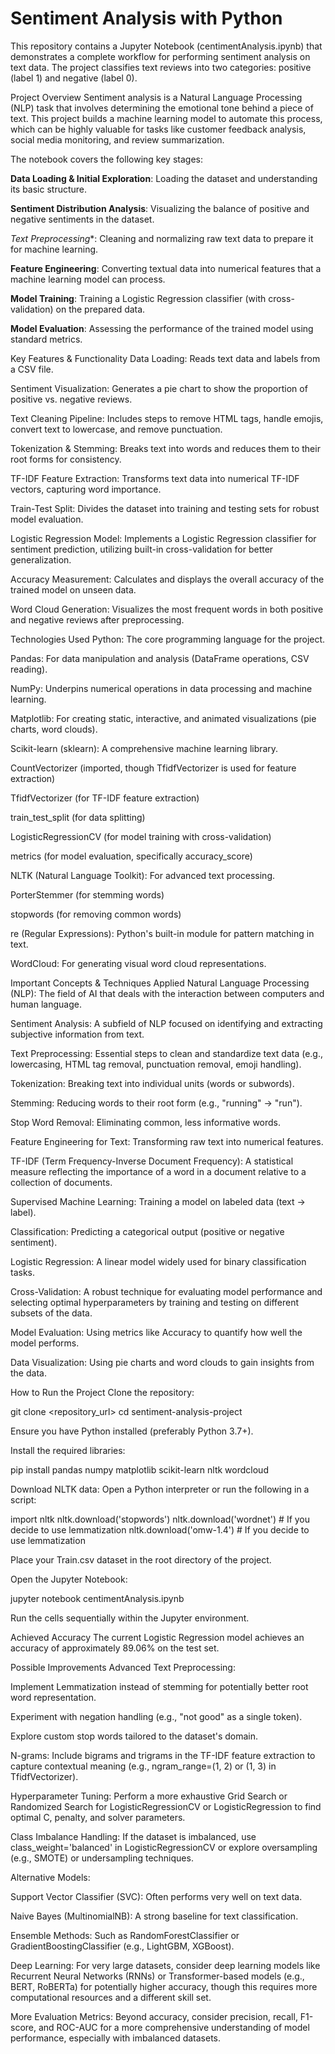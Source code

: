 
# Sentiment Analysis with Python
This repository contains a Jupyter Notebook (centimentAnalysis.ipynb) that demonstrates a complete workflow for performing sentiment analysis on text data. The project classifies text reviews into two categories: positive (label 1) and negative (label 0).

Project Overview
Sentiment analysis is a Natural Language Processing (NLP) task that involves determining the emotional tone behind a piece of text. This project builds a machine learning model to automate this process, which can be highly valuable for tasks like customer feedback analysis, social media monitoring, and review summarization.

The notebook covers the following key stages:

**Data Loading & Initial Exploration**: Loading the dataset and understanding its basic structure.

**Sentiment Distribution Analysis**: Visualizing the balance of positive and negative sentiments in the dataset.

*Text Preprocessing**: Cleaning and normalizing raw text data to prepare it for machine learning.

**Feature Engineering**: Converting textual data into numerical features that a machine learning model can process.

**Model Training**: Training a Logistic Regression classifier (with cross-validation) on the prepared data.

**Model Evaluation**: Assessing the performance of the trained model using standard metrics.

Key Features & Functionality
Data Loading: Reads text data and labels from a CSV file.

Sentiment Visualization: Generates a pie chart to show the proportion of positive vs. negative reviews.

Text Cleaning Pipeline: Includes steps to remove HTML tags, handle emojis, convert text to lowercase, and remove punctuation.

Tokenization & Stemming: Breaks text into words and reduces them to their root forms for consistency.

TF-IDF Feature Extraction: Transforms text data into numerical TF-IDF vectors, capturing word importance.

Train-Test Split: Divides the dataset into training and testing sets for robust model evaluation.

Logistic Regression Model: Implements a Logistic Regression classifier for sentiment prediction, utilizing built-in cross-validation for better generalization.

Accuracy Measurement: Calculates and displays the overall accuracy of the trained model on unseen data.

Word Cloud Generation: Visualizes the most frequent words in both positive and negative reviews after preprocessing.

Technologies Used
Python: The core programming language for the project.

Pandas: For data manipulation and analysis (DataFrame operations, CSV reading).

NumPy: Underpins numerical operations in data processing and machine learning.

Matplotlib: For creating static, interactive, and animated visualizations (pie charts, word clouds).

Scikit-learn (sklearn): A comprehensive machine learning library.

CountVectorizer (imported, though TfidfVectorizer is used for feature extraction)

TfidfVectorizer (for TF-IDF feature extraction)

train_test_split (for data splitting)

LogisticRegressionCV (for model training with cross-validation)

metrics (for model evaluation, specifically accuracy_score)

NLTK (Natural Language Toolkit): For advanced text processing.

PorterStemmer (for stemming words)

stopwords (for removing common words)

re (Regular Expressions): Python's built-in module for pattern matching in text.

WordCloud: For generating visual word cloud representations.

Important Concepts & Techniques Applied
Natural Language Processing (NLP): The field of AI that deals with the interaction between computers and human language.

Sentiment Analysis: A subfield of NLP focused on identifying and extracting subjective information from text.

Text Preprocessing: Essential steps to clean and standardize text data (e.g., lowercasing, HTML tag removal, punctuation removal, emoji handling).

Tokenization: Breaking text into individual units (words or subwords).

Stemming: Reducing words to their root form (e.g., "running" -> "run").

Stop Word Removal: Eliminating common, less informative words.

Feature Engineering for Text: Transforming raw text into numerical features.

TF-IDF (Term Frequency-Inverse Document Frequency): A statistical measure reflecting the importance of a word in a document relative to a collection of documents.

Supervised Machine Learning: Training a model on labeled data (text -> label).

Classification: Predicting a categorical output (positive or negative sentiment).

Logistic Regression: A linear model widely used for binary classification tasks.

Cross-Validation: A robust technique for evaluating model performance and selecting optimal hyperparameters by training and testing on different subsets of the data.

Model Evaluation: Using metrics like Accuracy to quantify how well the model performs.

Data Visualization: Using pie charts and word clouds to gain insights from the data.

How to Run the Project
Clone the repository:

git clone <repository_url>
cd sentiment-analysis-project

Ensure you have Python installed (preferably Python 3.7+).

Install the required libraries:

pip install pandas numpy matplotlib scikit-learn nltk wordcloud

Download NLTK data: Open a Python interpreter or run the following in a script:

import nltk
nltk.download('stopwords')
nltk.download('wordnet') # If you decide to use lemmatization
nltk.download('omw-1.4') # If you decide to use lemmatization

Place your Train.csv dataset in the root directory of the project.

Open the Jupyter Notebook:

jupyter notebook centimentAnalysis.ipynb

Run the cells sequentially within the Jupyter environment.

Achieved Accuracy
The current Logistic Regression model achieves an accuracy of approximately 89.06% on the test set.

Possible Improvements
Advanced Text Preprocessing:

Implement Lemmatization instead of stemming for potentially better root word representation.

Experiment with negation handling (e.g., "not good" as a single token).

Explore custom stop words tailored to the dataset's domain.

N-grams: Include bigrams and trigrams in the TF-IDF feature extraction to capture contextual meaning (e.g., ngram_range=(1, 2) or (1, 3) in TfidfVectorizer).

Hyperparameter Tuning: Perform a more exhaustive Grid Search or Randomized Search for LogisticRegressionCV or LogisticRegression to find optimal C, penalty, and solver parameters.

Class Imbalance Handling: If the dataset is imbalanced, use class_weight='balanced' in LogisticRegressionCV or explore oversampling (e.g., SMOTE) or undersampling techniques.

Alternative Models:

Support Vector Classifier (SVC): Often performs very well on text data.

Naive Bayes (MultinomialNB): A strong baseline for text classification.

Ensemble Methods: Such as RandomForestClassifier or GradientBoostingClassifier (e.g., LightGBM, XGBoost).

Deep Learning: For very large datasets, consider deep learning models like Recurrent Neural Networks (RNNs) or Transformer-based models (e.g., BERT, RoBERTa) for potentially higher accuracy, though this requires more computational resources and a different skill set.

More Evaluation Metrics: Beyond accuracy, consider precision, recall, F1-score, and ROC-AUC for a more comprehensive understanding of model performance, especially with imbalanced datasets.

